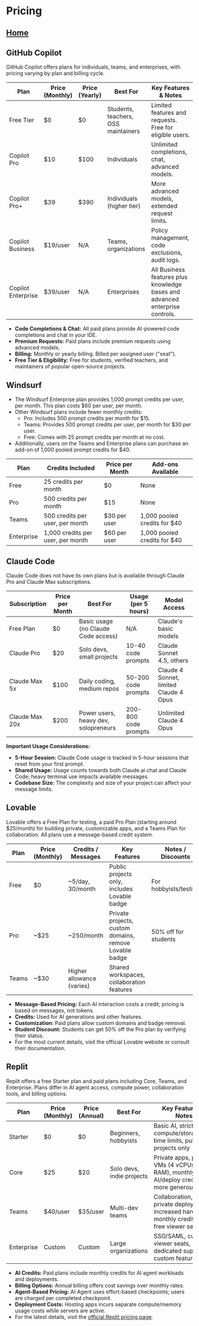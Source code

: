 # Pricing

## [Home](./README.md) 

## GitHub Copilot

GitHub Copilot offers plans for individuals, teams, and enterprises, with pricing varying by plan and billing cycle.

| Plan                | Price (Monthly)      | Price (Yearly)      | Best For                          | Key Features & Notes                                                                 |
|---------------------|---------------------|---------------------|------------------------------------|--------------------------------------------------------------------------------------|
| Free Tier           | $0                  | $0                  | Students, teachers, OSS maintainers| Limited features and requests. Free for eligible users.                              |
| Copilot Pro         | $10                 | $100                | Individuals                       | Unlimited completions, chat, advanced models.                                        |
| Copilot Pro+        | $39                 | $390                | Individuals (higher tier)          | More advanced models, extended request limits.                                       |
| Copilot Business    | $19/user            | N/A                 | Teams, organizations               | Policy management, code exclusions, audit logs.                                      |
| Copilot Enterprise  | $39/user            | N/A                 | Enterprises                        | All Business features plus knowledge bases and advanced enterprise controls.          |

- **Code Completions & Chat:** All paid plans provide AI-powered code completions and chat in your IDE.
- **Premium Requests:** Paid plans include premium requests using advanced models.
- **Billing:** Monthly or yearly billing. Billed per assigned user ("seat").
- **Free Tier & Eligibility:** Free for students, verified teachers, and maintainers of popular open-source projects.

## Windsurf

- The Windsurf Enterprise plan provides 1,000 prompt credits per user, per month. This plan costs $60 per user, per month.
- Other Windsurf plans include fewer monthly credits:
    - Pro: Includes 500 prompt credits per month for $15.
    - Teams: Provides 500 prompt credits per user, per month for $30 per user.
    - Free: Comes with 25 prompt credits per month at no cost.
- Additionally, users on the Teams and Enterprise plans can purchase an add-on of 1,000 pooled prompt credits for $40.

| Plan        | Credits Included                        | Price per Month         | Add-ons Available                |
|-------------|----------------------------------------|------------------------|----------------------------------|
| Free        | 25 credits per month                   | $0                     | None                             |
| Pro         | 500 credits per month                  | $15                    | None                             |
| Teams       | 500 credits per user, per month        | $30 per user           | 1,000 pooled credits for $40     |
| Enterprise  | 1,000 credits per user, per month      | $60 per user           | 1,000 pooled credits for $40     |

## Claude Code

Claude Code does not have its own plans but is available through Claude Pro and Claude Max subscriptions.

| Subscription      | Price per Month | Best For                                   | Usage (per 5 hours)           | Model Access                                 |
|-------------------|----------------|--------------------------------------------|-------------------------------|----------------------------------------------|
| Free Plan         | $0             | Basic usage (no Claude Code access)        | N/A                           | Claude's basic models                        |
| Claude Pro        | $20            | Solo devs, small projects                  | 10-40 code prompts            | Claude Sonnet 4.5, others                    |
| Claude Max 5x     | $100           | Daily coding, medium repos                 | 50-200 code prompts           | Claude 4 Sonnet, limited Claude 4 Opus       |
| Claude Max 20x    | $200           | Power users, heavy dev, solopreneurs       | 200-800 code prompts          | Unlimited Claude 4 Opus                      |

**Important Usage Considerations:**
- **5-Hour Session:** Claude Code usage is tracked in 5-hour sessions that reset from your first prompt.
- **Shared Usage:** Usage counts towards both Claude.ai chat and Claude Code; heavy terminal use impacts available messages.
- **Codebase Size:** The complexity and size of your project can affect your message limits.

## Lovable

Lovable offers a Free Plan for testing, a paid Pro Plan (starting around $25/month) for building private, customizable apps, and a Teams Plan for collaboration. All plans use a message-based credit system.

| Plan      | Price (Monthly) | Credits / Messages         | Key Features                                              | Notes / Discounts                   |
|-----------|-----------------|---------------------------|-----------------------------------------------------------|-------------------------------------|
| Free      | $0              | ~5/day, 30/month          | Public projects only, includes Lovable badge              | For hobbyists/testing               |
| Pro       | ~$25            | ~250/month                | Private projects, custom domains, remove Lovable badge    | 50% off for students                |
| Teams     | ~$30            | Higher allowance (varies) | Shared workspaces, collaboration features                 |                                     |

- **Message-Based Pricing:** Each AI interaction costs a credit; pricing is based on messages, not tokens.
- **Credits:** Used for AI generations and other features.
- **Customization:** Paid plans allow custom domains and badge removal.
- **Student Discount:** Students can get 50% off the Pro plan by verifying their status.
- For the most current details, visit the official Lovable website or consult their documentation.

## Replit

Replit offers a free Starter plan and paid plans including Core, Teams, and Enterprise. Plans differ in AI agent access, compute power, collaboration tools, and billing options.

| Plan        | Price (Monthly)         | Price (Annual)         | Best For                        | Key Features & Notes                                                                                 |
|-------------|------------------------|-----------------------|----------------------------------|------------------------------------------------------------------------------------------------------|
| Starter     | $0                     | $0                    | Beginners, hobbyists             | Basic AI, strict compute/storage/dev time limits, public projects only                               |
| Core        | $25                    | $20                   | Solo devs, indie projects        | Private apps, private VMs (4 vCPUs/8 GiB RAM), monthly AI/deploy credits, more generous limits       |
| Teams       | $40/user               | $35/user              | Multi-dev teams                  | Collaboration, RBAC, private deployments, increased hardware, monthly credits, 50 free viewer seats  |
| Enterprise  | Custom                 | Custom                | Large organizations              | SSO/SAML, custom viewer seats, dedicated support, custom features                                    |

- **AI Credits:** Paid plans include monthly credits for AI agent workloads and deployments.
- **Billing Options:** Annual billing offers cost savings over monthly rates.
- **Agent-Based Pricing:** AI Agent uses effort-based checkpoints; users are charged per completed checkpoint.
- **Deployment Costs:** Hosting apps incurs separate compute/memory usage costs while servers are active.
- For the latest details, visit the [official Replit pricing page](https://replit.com/pricing).
